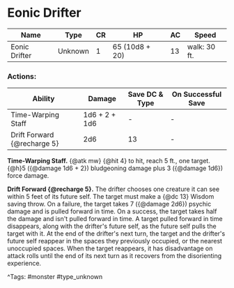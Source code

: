 # Eonic Drifter

| Name | Type | CR | HP | AC | Speed |
|------|------|----|----|----|-------|
| Eonic Drifter | Unknown | 1 | 65 (10d8 + 20) | 13 | walk: 30 ft. |

### Actions:

| Ability | Damage | Save DC & Type | On Successful Save |
|---------|--------|----------------|--------------------|
| Time-Warping Staff | 1d6 + 2 + 1d6 | - | - |
| Drift Forward {@recharge 5} | 2d6 | 13 | - |


**Time-Warping Staff.** {@atk mw} {@hit 4} to hit, reach 5 ft., one target. {@h}5 ({@damage 1d6 + 2}) bludgeoning damage plus 3 ({@damage 1d6}) force damage.

**Drift Forward {@recharge 5}.** The drifter chooses one creature it can see within 5 feet of its future self. The target must make a {@dc 13} Wisdom saving throw. On a failure, the target takes 7 ({@damage 2d6}) psychic damage and is pulled forward in time. On a success, the target takes half the damage and isn't pulled forward in time. A target pulled forward in time disappears, along with the drifter's future self, as the future self pulls the target with it. At the end of the drifter's next turn, the target and the drifter's future self reappear in the spaces they previously occupied, or the nearest unoccupied spaces. When the target reappears, it has disadvantage on attack rolls until the end of its next turn as it recovers from the disorienting experience.

^Tags: #monster #type_unknown